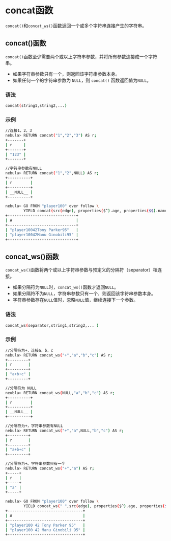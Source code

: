 # concat函数

`concat()`和`concat_ws()`函数返回一个或多个字符串连接产生的字符串。

## concat()函数

`concat()`函数至少需要两个或以上字符串参数，并将所有参数连接成一个字符串。
- 如果字符串参数只有一个，则返回该字符串参数本身。
- 如果任何一个的字符串参数为 `NULL`，则 `concat()` 函数返回值为`NULL`。

### 语法
```bash
concat(string1,string2,...)
```

### 示例

```bash
//连接1，2，3
nebula> RETURN concat("1","2","3") AS r;
+-------+
| r     |
+-------+
| "123" |
+-------+

//字符串参数有NULL
nebula> RETURN concat("1","2",NULL) AS r;
+----------+
| r        |
+----------+
| __NULL__ |
+----------+

nebula> GO FROM "player100" over follow \
        YIELD concat(src(edge), properties($^).age, properties($$).name, properties(edge).degree) AS A;
+------------------------------+
| A                            |
+------------------------------+
| "player10042Tony Parker95"   |
| "player10042Manu Ginobili95" |
+------------------------------+
```

## concat_ws()函数

`concat_ws()`函数将两个或以上字符串参数与预定义的分隔符（separator）相连接。
- 如果分隔符为`NULL`时，`concat_ws()`函数才返回`NULL`。
- 如果分隔符不为`NULL`，字符串参数只有一个，则返回该字符串参数本身。
- 字符串参数存在`NULL`值时，忽略`NULL`值，继续连接下一个参数。

### 语法

```bash
concat_ws(separator,string1,string2,... )
```

### 示例

```bash
//分隔符为+，连接a，b，c
nebula> RETURN concat_ws("+","a","b","c") AS r;
+---------+
| r       |
+---------+
| "a+b+c" |
+---------+

//分隔符为 NULL
neubla> RETURN concat_ws(NULL,"a","b","c") AS r;
+----------+
| r        |
+----------+
| __NULL__ |
+----------+

//分隔符为+，字符串参数有NULL
nebula> RETURN concat_ws("+","a",NULL,"b","c") AS r;
+---------+
| r       |
+---------+
| "a+b+c" |
+---------+

//分隔符为+。字符串参数只有一个
nebula> RETURN concat_ws("+","a") AS r;
+-----+
| r   |
+-----+
| "a" |
+-----+

nebula> GO FROM "player100" over follow \
        YIELD concat_ws(" ",src(edge), properties($^).age, properties($$).name, properties(edge).degree) AS A;
+---------------------------------+
| A                               |
+---------------------------------+
| "player100 42 Tony Parker 95"   |
| "player100 42 Manu Ginobili 95" |
+---------------------------------+
```
